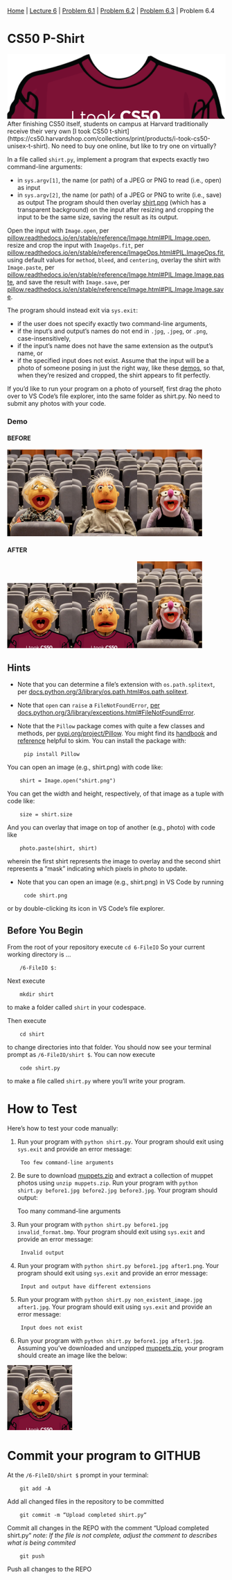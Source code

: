 [Home](../README.md) | [Lecture 6](6-FileIO.md) | [Problem 6.1](PROBLEM6.1.md) | [Problem 6.2](PROBLEM4.2.md) | [Problem 6.3](PROBLEM4.3.md) | Problem 6.4

# CS50 P-Shirt
<img src="images/took.png" />
After finishing CS50 itself, students on campus at Harvard traditionally receive their very own [I took CS50 t-shirt](https://cs50.harvardshop.com/collections/print/products/i-took-cs50-unisex-t-shirt). No need to buy one online, but like to try one on virtually?

In a file called `shirt.py`, implement a program that expects exactly two command-line arguments:
- in `sys.argv[1]`, the name (or path) of a JPEG or PNG to read (i.e., open) as input
- in `sys.argv[2]`, the name (or path) of a JPEG or PNG to write (i.e., save) as output
The program should then overlay [shirt.png](https://cs50.harvardshop.com/collections/print/products/i-took-cs50-unisex-t-shirt) (which has a transparent background) on the input after resizing and cropping the input to be the same size, saving the result as its output.

Open the input with `Image.open`, per [pillow.readthedocs.io/en/stable/reference/Image.html#PIL.Image.open](https://pillow.readthedocs.io/en/stable/reference/Image.html#PIL.Image.open), resize and crop the input with `ImageOps.fit`, per [pillow.readthedocs.io/en/stable/reference/ImageOps.html#PIL.ImageOps.fit](https://pillow.readthedocs.io/en/stable/reference/ImageOps.html#PIL.ImageOps.fit), using default values for `method`, `bleed`, and `centering`, overlay the shirt with `Image.paste`, per [pillow.readthedocs.io/en/stable/reference/Image.html#PIL.Image.Image.paste](https://pillow.readthedocs.io/en/stable/reference/Image.html#PIL.Image.Image.paste), and save the result with `Image.save`, per [pillow.readthedocs.io/en/stable/reference/Image.html#PIL.Image.Image.save](https://pillow.readthedocs.io/en/stable/reference/Image.html#PIL.Image.Image.save).

The program should instead exit via `sys.exit`:
- if the user does not specify exactly two command-line arguments,
- if the input’s and output’s names do not end in `.jpg`, `.jpeg`, or `.png`, case-insensitively,
- if the input’s name does not have the same extension as the output’s name, or
- if the specified input does not exist.
Assume that the input will be a photo of someone posing in just the right way, like these [demos](#demo), so that, when they’re resized and cropped, the shirt appears to fit perfectly.

If you’d like to run your program on a photo of yourself, first drag the photo over to VS Code’s file explorer, into the same folder as shirt.py. No need to submit any photos with your code.

### Demo
#### BEFORE
<img src="images/before1.jpg" width="150" /><img src="images/before2.jpg" width="150" /><img src="images/before3.jpg" width="150" />

#### AFTER
<img src="images/after1.jpg" width="150" /><img src="images/after2.jpg" width="150" /><img src="images/before3.jpg" width="150" />

## Hints
- Note that you can determine a file’s extension with `os.path.splitext`, per [docs.python.org/3/library/os.path.html#os.path.splitext](https://docs.python.org/3/library/os.path.html#os.path.splitext).
- Note that `open` can `raise` a `FileNotFoundError`, [per docs.python.org/3/library/exceptions.html#FileNotFoundError](https://docs.python.org/3/library/exceptions.html#FileNotFoundError).
- Note that the `Pillow` package comes with quite a few classes and methods, per [pypi.org/project/Pillow](https://pypi.org/project/Pillow/). You might find its [handbook](https://pillow.readthedocs.io/en/stable/handbook/) and [reference](https://pillow.readthedocs.io/en/stable/reference/) helpful to skim. You can install the package with:

		pip install Pillow
You can open an image (e.g., shirt.png) with code like:

		shirt = Image.open("shirt.png")
You can get the width and height, respectively, of that image as a tuple with code like:

		size = shirt.size
And you can overlay that image on top of another (e.g., photo) with code like

		photo.paste(shirt, shirt)
wherein the first shirt represents the image to overlay and the second shirt represents a “mask” indicating which pixels in photo to update.

- Note that you can open an image (e.g., shirt.png) in VS Code by running

		code shirt.png
or by double-clicking its icon in VS Code’s file explorer.

## Before You Begin
From the root of your repository execute `cd 6-FileIO` So your current working directory is ...		

		/6-FileIO $:
Next execute

		mkdir shirt
to make a folder called `shirt` in your codespace.

Then execute

		cd shirt
to change directories into that folder. You should now see your terminal prompt as `/6-FileIO/shirt $`. You can now execute

		code shirt.py
to make a file called `shirt.py` where you’ll write your program.

# How to Test
Here’s how to test your code manually:

1. Run your program with `python shirt.py`. Your program should exit using `sys.exit` and provide an error message:

		Too few command-line arguments   
2. Be sure to download [muppets.zip](files/muppets.zip) and extract a collection of muppet photos using `unzip muppets.zip`. Run your program with `python shirt.py before1.jpg before2.jpg before3.jpg`. Your program should output:

	Too many command-line arguments
3. Run your program with `python shirt.py before1.jpg invalid_format.bmp`. Your program should exit using `sys.exit` and provide an error message:

		Invalid output
4. Run your program with `python shirt.py before1.jpg after1.png`. Your program should exit using `sys.exit` and provide an error message:

		Input and output have different extensions
5. Run your program with `python shirt.py non_existent_image.jpg after1.jpg`. Your program should exit using `sys.exit` and provide an error message:

		Input does not exist
6. Run your program with `python shirt.py before1.jpg after1.jpg`. Assuming you’ve downloaded and unzipped [muppets.zip](files/muppets.zip), your program should create an image like the below:  
<img src="images/after1.jpg" width="150" />

# Commit your program to GITHUB
At the `/6-FileIO/shirt $` prompt in your terminal:

		git add -A 
Add all changed files in the repository to be committed

		git commit -m “Upload completed shirt.py“
Commit all changes in the REPO with the comment “Upload completed shirt.py“
*note: If the file is not complete, adjust the comment to describes what is being commited*

		git push 
Push all changes to the REPO